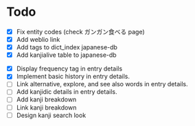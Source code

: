 # Todo

- [x] Fix entity codes (check ガンガン食べる page)
- [x] Add weblio link
- [x] Add tags to dict_index japanese-db
- [x] Add kanjialive table to japanese-db
<!-- - [ ] Add kanjialive-audio table to japanese-db -->
- [x] Display frequency tag in entry details
- [x] Implement basic history in entry details.
- [ ] Link alternative, explore, and see also words in entry details.
- [ ] Add kanjidic details in entry details.
- [ ] Add kanji breakdown
- [ ] Link kanji breakdown
- [ ] Design kanji search look

